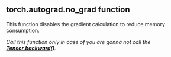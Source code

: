 ## torch.autograd.no_grad function

This function disables the gradient calculation to reduce memory consumption.

*Call this function only in case of you are gonna not call the **[Tensor.backward()](torch_tensor_backward.md)**.*
